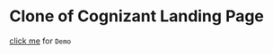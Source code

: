 # Clone of  Cognizant Landing Page

[click me](https://keen-seahorse-e5664a.netlify.app) for `Demo`
